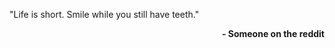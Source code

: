"Life is short. Smile while you still have teeth."<br>

<p align="right"><b>- Someone on the reddit</b></p>
